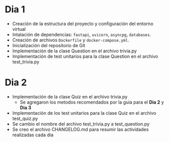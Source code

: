 # Dia 1 

- Creación de la estructura del proyecto y configuración del entorno virtual
- Intalación de dependencias: `fastapi`, `uvicorn`, `asyncpg`, `databases`.
- Creación de archivos `Dockerfile` y `docker-compose.yml`.
- Inicialización del repositorio de Git
- Implementación de la clase Question en el archivo trivia.py
- Implementación de test unitarios para la clase Question en el archivo test_trivia.py



# Dia 2

- Implementación de la clase Quiz en el archivo trivia.py
    - Se agregaron los metodos recomendados por la guia para el **Dia 2** y **Dia 3**
- Implementación de los test unitarios para la clase Quiz en el archivo test_quiz.py
- Se cambio el nombre del archivo test_trivia.py a test_question.py
- Se creo el archivo CHANGELOG.md para resumir las actividades realizadas cada dia

